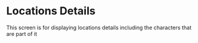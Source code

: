 # Locations Details

This screen is for displaying locations details including the characters that are
part of it